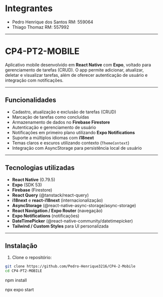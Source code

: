 # Integrantes

- Pedro Henrique dos Santos RM: 559064
- Thiago Thomaz RM: 557992

-----------------------------------------------------------


# CP4-PT2-MOBILE

Aplicativo mobile desenvolvido em **React Native** com **Expo**, voltado para gerenciamento de tarefas (CRUD). O app permite adicionar, atualizar, deletar e visualizar tarefas, além de oferecer autenticação de usuário e integração com notificações.

---

## Funcionalidades

- Cadastro, atualização e exclusão de tarefas (CRUD)
- Marcação de tarefas como concluídas
- Armazenamento de dados no **Firebase Firestore**
- Autenticação e gerenciamento de usuário
- Notificações em primeiro plano utilizando **Expo Notifications**
- Suporte a múltiplos idiomas com **i18next**
- Temas claros e escuros utilizando contexto (`ThemeContext`)
- Integração com AsyncStorage para persistência local de usuário

---

## Tecnologias utilizadas

- **React Native** (0.79.5)
- **Expo** (SDK 53)
- **Firebase** (Firestore)
- **React Query** (@tanstack/react-query)
- **i18next** e **react-i18next** (internacionalização)
- **AsyncStorage** (@react-native-async-storage/async-storage)
- **React Navigation / Expo Router** (navegação)
- **Expo Notifications** (notificações)
- **DateTimePicker** (@react-native-community/datetimepicker)
- **Tailwind / Custom Styles** para UI personalizada

---

## Instalação

1. Clone o repositório:

```bash
git clone https://github.com/Pedro-Henrique3216/CP4-2-Mobile
cd CP4-PT2-MOBILE
```

npm install

npx expo start



